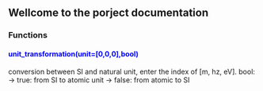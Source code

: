 ## Wellcome to the porject documentation



### Functions
#### <span style="color:blue">unit_transformation(unit=[0,0,0],bool)</span>
conversion between SI and natural unit, enter the index of [m, hz, eV].
bool: -> true: from SI to atomic unit
      -> false: from atomic to SI



```markdown

```

